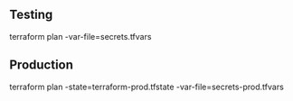 ## Testing
terraform plan -var-file=secrets.tfvars

## Production
terraform plan -state=terraform-prod.tfstate -var-file=secrets-prod.tfvars